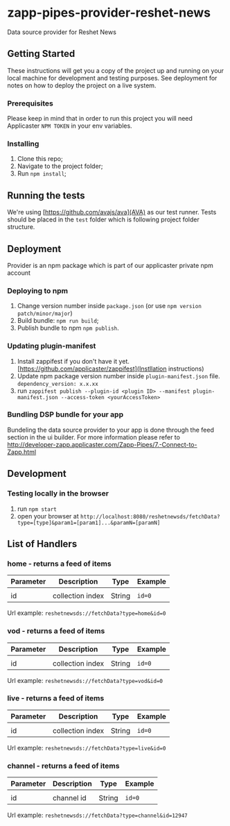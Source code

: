 # zapp-pipes-provider-reshet-news

Data source provider for Reshet News

## Getting Started

These instructions will get you a copy of the project up and running on your local machine for development and testing purposes. See deployment for notes on how to deploy the project on a live system.

### Prerequisites

Please keep in mind that in order to run this project you will need Applicaster `NPM TOKEN` in your env variables.

### Installing

1.  Clone this repo;
2.  Navigate to the project folder;
3.  Run `npm install`;

## Running the tests

We're using [https://github.com/avajs/ava](AVA) as our test runner.
Tests should be placed in the `test` folder which is following project folder structure.

## Deployment

Provider is an npm package which is part of our applicaster private npm account

### Deploying to npm

1.  Change version number inside `package.json` (or use `npm version patch/minor/major`)
2.  Build bundle: `npm run build`;
3.  Publish bundle to npm `npm publish`.

### Updating plugin-manifest

1.  Install zappifest if you don't have it yet. [https://github.com/applicaster/zappifest](Instllation instructions)
2.  Update npm package version number inside `plugin-manifest.json` file. `dependency_version: x.x.xx`
3.  run `zappifest publish --plugin-id <plugin ID> --manifest plugin-manifest.json --access-token <yourAccessToken>`

### Bundling DSP bundle for your app

Bundeling the data source provider to your app is done through the feed section in the ui builder. For more information please refer to http://developer-zapp.applicaster.com/Zapp-Pipes/7.-Connect-to-Zapp.html

## Development

### Testing locally in the browser

1.  run `npm start`
2.  open your browser at `http://localhost:8080/reshetnewsds/fetchData?type=[type]&param1=[param1]...&paramN=[paramN]`

## List of Handlers

### home - returns a feed of items

| Parameter | Description      | Type   | Example |
| --------- | ---------------- | ------ | ------- |
|           |
| id        | collection index | String | `id=0`  |

Url example: `reshetnewsds://fetchData?type=home&id=0`

### vod - returns a feed of items

| Parameter | Description      | Type   | Example |
| --------- | ---------------- | ------ | ------- |
|           |
| id        | collection index | String | `id=0`  |

Url example: `reshetnewsds://fetchData?type=vod&id=0`

### live - returns a feed of items

| Parameter | Description      | Type   | Example |
| --------- | ---------------- | ------ | ------- |
|           |
| id        | collection index | String | `id=0`  |

Url example: `reshetnewsds://fetchData?type=live&id=0`

### channel - returns a feed of items

| Parameter | Description | Type   | Example |
| --------- | ----------- | ------ | ------- |
|           |
| id        | channel id  | String | `id=0`  |

Url example: `reshetnewsds://fetchData?type=channel&id=12947`
